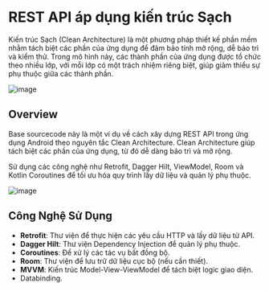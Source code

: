 # REST API áp dụng kiến trúc Sạch 
Kiến trúc Sạch (Clean Architecture) là một phương pháp thiết kế phần mềm nhằm tách biệt các phần của ứng dụng để đảm bảo tính mở rộng, dễ bảo trì và kiểm thử. Trong mô hình này, các thành phần của ứng dụng được tổ chức theo nhiều lớp, với mỗi lớp có một trách nhiệm riêng biệt, giúp giảm thiểu sự phụ thuộc giữa các thành phần.

![image](https://github.com/user-attachments/assets/849e0fba-a2fb-4d75-8a8f-75bf57d77619)

## Overview
 Base sourcecode này là một ví dụ về cách xây dựng REST API trong ứng dụng Android theo nguyên tắc Clean Architecture. Clean Architecture giúp tách biệt các phần của ứng dụng, từ đó dễ dàng bảo trì và mở rộng. 

Sử dụng các công nghệ như Retrofit, Dagger Hilt, ViewModel, Room và Kotlin Coroutines để tối ưu hóa quy trình lấy dữ liệu và quản lý phụ thuộc.

  ![image](https://github.com/user-attachments/assets/4725cadc-e1c1-4671-8a40-44c5ec9167fd)

  ## Công Nghệ Sử Dụng
- **Retrofit**: Thư viện để thực hiện các yêu cầu HTTP và lấy dữ liệu từ API.
- **Dagger Hilt**: Thư viện Dependency Injection để quản lý phụ thuộc.
- **Coroutines**: Để xử lý các tác vụ bất đồng bộ.
- **Room**: Thư viện để lưu trữ dữ liệu cục bộ (nếu cần thiết).
- **MVVM**: Kiến trúc Model-View-ViewModel để tách biệt logic giao diện.
- Databinding.
   
  
